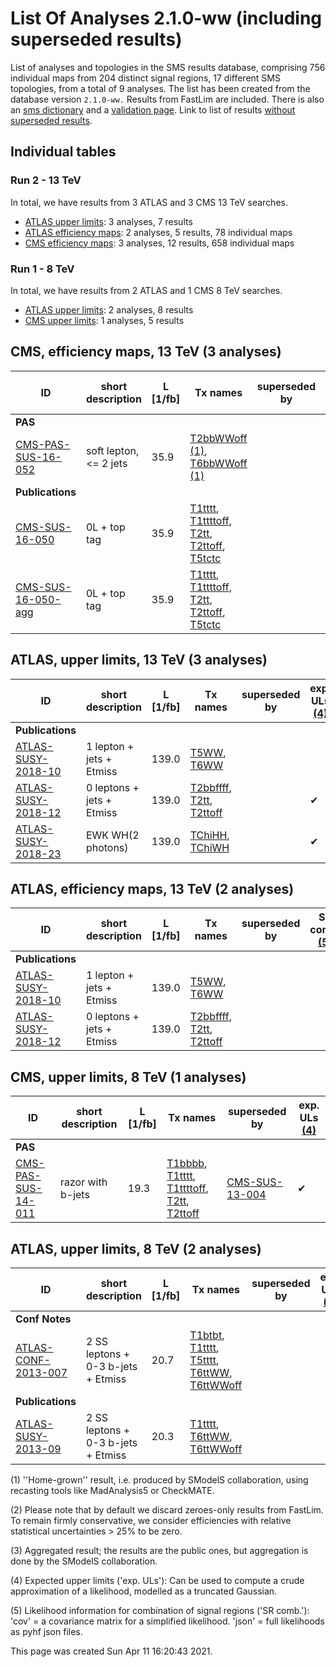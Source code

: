 

# List Of Analyses 2.1.0-ww (including superseded results)
List of analyses and topologies in the SMS results database,
comprising 756 individual maps from 204 distinct signal regions, 17 different SMS topologies, from a total of 9 analyses.
The list has been created from the database version `2.1.0-ww.`
Results from FastLim are included. There is also an  [sms dictionary](SmsDictionary210-ww) and a [validation page](Validation210-ww).
Link to list of results [without superseded results](ListOfAnalyses210-ww).
    
## Individual tables

### Run 2 - 13 TeV
In total, we have results from 3 ATLAS and 3 CMS 13 TeV searches.
 * [ATLAS upper limits](#ATLASupperlimits13): 3  analyses, 7 results
 * [ATLAS efficiency maps](#ATLASefficiencymaps13): 2  analyses, 5 results, 78 individual maps
 * [CMS efficiency maps](#CMSefficiencymaps13): 3  analyses, 12 results, 658 individual maps

### Run 1 - 8 TeV
In total, we have results from 2 ATLAS and 1 CMS 8 TeV searches.
 * [ATLAS upper limits](#ATLASupperlimits8): 2  analyses, 8 results
 * [CMS upper limits](#CMSupperlimits8): 1  analyses, 5 results

<a name="CMSefficiencymaps13"></a>
## CMS, efficiency maps, 13 TeV (3 analyses)

| **ID** | **short description** | **L [1/fb]** | **Tx names** | **superseded by** | **SR comb. [(5)](#A5)** |
|--------|-----------------------|--------------|--------------|-------------------|-------------------------|
| **PAS** | | | | | |
| [CMS-PAS-SUS-16-052](http://cms-results.web.cern.ch/cms-results/public-results/preliminary-results/SUS-16-052/index.html)<a name="CMS-PAS-SUS-16-052"></a> | soft lepton, <= 2 jets | 35.9 | [T2bbWWoff](SmsDictionary210-ww#T2bbWWoff) [(1)](#A1), [T6bbWWoff](SmsDictionary210-ww#T6bbWWoff) [(1)](#A1) | | cov. |
| **Publications** | | | | | |
| [CMS-SUS-16-050](http://cms-results.web.cern.ch/cms-results/public-results/publications/SUS-16-050/index.html)<a name="CMS-SUS-16-050"></a> | 0L + top tag | 35.9 | [T1tttt](SmsDictionary210-ww#T1tttt), [T1ttttoff](SmsDictionary210-ww#T1ttttoff), [T2tt](SmsDictionary210-ww#T2tt), [T2ttoff](SmsDictionary210-ww#T2ttoff), [T5tctc](SmsDictionary210-ww#T5tctc) | | cov. |
| [CMS-SUS-16-050-agg](http://cms-results.web.cern.ch/cms-results/public-results/publications/SUS-16-050/index.html)<a name="CMS-SUS-16-050-agg"></a> | 0L + top tag | 35.9 | [T1tttt](SmsDictionary210-ww#T1tttt), [T1ttttoff](SmsDictionary210-ww#T1ttttoff), [T2tt](SmsDictionary210-ww#T2tt), [T2ttoff](SmsDictionary210-ww#T2ttoff), [T5tctc](SmsDictionary210-ww#T5tctc) | | cov. |

<a name="ATLASupperlimits13"></a>
## ATLAS, upper limits, 13 TeV (3 analyses)

| **ID** | **short description** | **L [1/fb]** | **Tx names** | **superseded by** | **exp. ULs [(4)](#A4)** |
|--------|-----------------------|--------------|--------------|-------------------|-------------------------|
| **Publications** | | | | | |
| [ATLAS-SUSY-2018-10](https://atlas.web.cern.ch/Atlas/GROUPS/PHYSICS/PAPERS/SUSY-2018-10/)<a name="ATLAS-SUSY-2018-10"></a> | 1 lepton + jets + Etmiss | 139.0 | [T5WW](SmsDictionary210-ww#T5WW), [T6WW](SmsDictionary210-ww#T6WW) | |  |
| [ATLAS-SUSY-2018-12](https://atlas.web.cern.ch/Atlas/GROUPS/PHYSICS/PAPERS/SUSY-2018-12/)<a name="ATLAS-SUSY-2018-12"></a> | 0 leptons + jets + Etmiss | 139.0 | [T2bbffff](SmsDictionary210-ww#T2bbffff), [T2tt](SmsDictionary210-ww#T2tt), [T2ttoff](SmsDictionary210-ww#T2ttoff) | | &#10004; |
| [ATLAS-SUSY-2018-23](https://atlas.web.cern.ch/Atlas/GROUPS/PHYSICS/PAPERS/SUSY-2018-23/)<a name="ATLAS-SUSY-2018-23"></a> | EWK WH(2 photons) | 139.0 | [TChiHH](SmsDictionary210-ww#TChiHH), [TChiWH](SmsDictionary210-ww#TChiWH) | | &#10004; |

<a name="ATLASefficiencymaps13"></a>
## ATLAS, efficiency maps, 13 TeV (2 analyses)

| **ID** | **short description** | **L [1/fb]** | **Tx names** | **superseded by** | **SR comb. [(5)](#A5)** |
|--------|-----------------------|--------------|--------------|-------------------|-------------------------|
| **Publications** | | | | | |
| [ATLAS-SUSY-2018-10](https://atlas.web.cern.ch/Atlas/GROUPS/PHYSICS/PAPERS/SUSY-2018-10/)<a name="ATLAS-SUSY-2018-10"></a> | 1 lepton + jets + Etmiss | 139.0 | [T5WW](SmsDictionary210-ww#T5WW), [T6WW](SmsDictionary210-ww#T6WW) | |  |
| [ATLAS-SUSY-2018-12](https://atlas.web.cern.ch/Atlas/GROUPS/PHYSICS/PAPERS/SUSY-2018-12/)<a name="ATLAS-SUSY-2018-12"></a> | 0 leptons + jets + Etmiss | 139.0 | [T2bbffff](SmsDictionary210-ww#T2bbffff), [T2tt](SmsDictionary210-ww#T2tt), [T2ttoff](SmsDictionary210-ww#T2ttoff) | |  |

<a name="CMSupperlimits8"></a>
## CMS, upper limits, 8 TeV (1 analyses)

| **ID** | **short description** | **L [1/fb]** | **Tx names** | **superseded by** | **exp. ULs [(4)](#A4)** |
|--------|-----------------------|--------------|--------------|-------------------|-------------------------|
| **PAS** | | | | | |
| [CMS-PAS-SUS-14-011](https://twiki.cern.ch/twiki/bin/view/CMSPublic/PhysicsResultsSUS14011)<a name="CMS-PAS-SUS-14-011"></a> | razor with b-jets | 19.3 | [T1bbbb](SmsDictionary210-ww#T1bbbb), [T1tttt](SmsDictionary210-ww#T1tttt), [T1ttttoff](SmsDictionary210-ww#T1ttttoff), [T2tt](SmsDictionary210-ww#T2tt), [T2ttoff](SmsDictionary210-ww#T2ttoff) |[CMS-SUS-13-004](#CMS-SUS-13-004) | &#10004; |

<a name="ATLASupperlimits8"></a>
## ATLAS, upper limits, 8 TeV (2 analyses)

| **ID** | **short description** | **L [1/fb]** | **Tx names** | **superseded by** | **exp. ULs [(4)](#A4)** |
|--------|-----------------------|--------------|--------------|-------------------|-------------------------|
| **Conf Notes** | | | | | |
| [ATLAS-CONF-2013-007](https://atlas.web.cern.ch/Atlas/GROUPS/PHYSICS/CONFNOTES/ATLAS-CONF-2013-007/)<a name="ATLAS-CONF-2013-007"></a> | 2 SS leptons + 0-3 b-jets + Etmiss | 20.7 | [T1btbt](SmsDictionary210-ww#T1btbt), [T1tttt](SmsDictionary210-ww#T1tttt), [T5tttt](SmsDictionary210-ww#T5tttt), [T6ttWW](SmsDictionary210-ww#T6ttWW), [T6ttWWoff](SmsDictionary210-ww#T6ttWWoff) | |  |
| **Publications** | | | | | |
| [ATLAS-SUSY-2013-09](https://atlas.web.cern.ch/Atlas/GROUPS/PHYSICS/PAPERS/SUSY-2013-09/)<a name="ATLAS-SUSY-2013-09"></a> | 2 SS leptons + 0-3 b-jets + Etmiss | 20.3 | [T1tttt](SmsDictionary210-ww#T1tttt), [T6ttWW](SmsDictionary210-ww#T6ttWW), [T6ttWWoff](SmsDictionary210-ww#T6ttWWoff) | |  |


<a name='A1'>(1)</a> ''Home-grown'' result, i.e. produced by SModelS collaboration, using recasting tools like MadAnalysis5 or CheckMATE.

<a name='A2'>(2)</a> Please note that by default we discard zeroes-only results from FastLim. To remain firmly conservative, we consider efficiencies with relative statistical uncertainties > 25% to be zero.

<a name='A3'>(3)</a> Aggregated result; the results are the public ones, but aggregation is done by the SModelS collaboration.

<a name='A4'>(4)</a> Expected upper limits ('exp. ULs'): Can be used to compute a crude approximation of a likelihood, modelled as a truncated Gaussian.

<a name='A5'>(5)</a> Likelihood information for combination of signal regions ('SR comb.'): 'cov' = a covariance matrix for a simplified likelihood. 'json' = full likelihoods as pyhf json files.

This page was created Sun Apr 11 16:20:43 2021.
